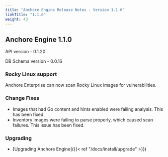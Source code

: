 ```yaml
---
title: "Anchore Engine Release Notes - Version 1.1.0"
linkTitle: "1.1.0"
weight: 43
---
```


## Anchore Engine 1.1.0

API version - 0.1.20

DB Schema version - 0.0.16

### Rocky Linux support

Anchore Enterprise can now scan Rocky Linux images for vulnerabilities. 

### Change Fixes
 
- Images that had Go content and hints enabled were failing analysis. This has been fixed.
- Inventory images were failing to parse properly, which caused scan failures. This issue has been fixed.


### Upgrading

* [Upgrading Anchore Engine]({{< ref "/docs/install/upgrade" >}})
